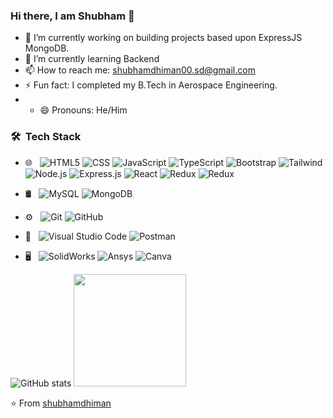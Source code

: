### Hi there, I am Shubham 👋
- 🔭 I’m currently working on building projects based upon ExpressJS MongoDB.
- 🌱 I’m currently learning Backend
- 📫 How to reach me: shubhamdhiman00.sd@gmail.com
- ⚡ Fun fact: I completed my B.Tech in Aerospace Engineering.
- - 😄 Pronouns: He/Him

<h3> 🛠 &nbsp;Tech Stack</h3>

- 🌐 &nbsp;
  ![HTML5](https://img.shields.io/badge/-HTML5-333333?style=flat&logo=HTML5)
  ![CSS](https://img.shields.io/badge/-CSS-333333?style=flat&logo=CSS3&logoColor=1572B6)
  ![JavaScript](https://img.shields.io/badge/-JavaScript-333333?style=flat&logo=javascript)
    ![TypeScript](https://img.shields.io/badge/-TypeScript-333333?style=flat&logo=typescript)
  ![Bootstrap](https://img.shields.io/badge/-Bootstrap-333333?style=flat&logo=bootstrap&logoColor=563D7C)
    ![Tailwind](https://img.shields.io/badge/-TailwindCSS-333333?style=flat&logo=tailwindcss&logoColor=563D7C)
  ![Node.js](https://img.shields.io/badge/-Node.js-333333?style=flat&logo=node.js)
   ![Express.js](https://img.shields.io/badge/-ExpressJS-333333?style=flat&logo=expressjs)
  ![React](https://img.shields.io/badge/-React-333333?style=flat&logo=react)
    ![Redux](https://img.shields.io/badge/-Redux-333333?style=flat&logo=redux)
  ![Redux](https://img.shields.io/badge/-Markdown-333333?style=flat&logo=markdown)
  
- 🛢 &nbsp;
  ![MySQL](https://img.shields.io/badge/-MySQL-333333?style=flat&logo=mysql)
  ![MongoDB](https://img.shields.io/badge/-MongoDB-333333?style=flat&logo=mongodb)
- ⚙️ &nbsp;
  ![Git](https://img.shields.io/badge/-Git-333333?style=flat&logo=git)
  ![GitHub](https://img.shields.io/badge/-GitHub-333333?style=flat&logo=github)
- 🔧 &nbsp;
  ![Visual Studio Code](https://img.shields.io/badge/-Visual%20Studio%20Code-333333?style=flat&logo=visual-studio-code&logoColor=007ACC)
    ![Postman](https://img.shields.io/badge/-Postman-333333?style=flat&logo=postman&logoColor=007ACC)
  
- 🖥 &nbsp;
  ![SolidWorks](https://img.shields.io/badge/-Solidworks-333333?style=flat&logo=solid-works)
  ![Ansys](https://img.shields.io/badge/-Ansys-333333?style=flat&logo=ansys)
    ![Canva](https://img.shields.io/badge/-Canva-333333?style=flat&logo=canva)


![GitHub stats](https://github-readme-stats.vercel.app/api?username=shubhamdhiman&show_icons=true)
<img height="180em" src="https://github-readme-stats.vercel.app/api/top-langs/?username=shubhamdhiman&theme=buefy&layout=compact" />


⭐️ From [shubhamdhiman](https://github.com/shubhamdhiman)
